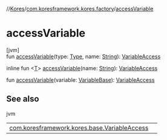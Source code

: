 //[Kores](../../index.md)/[com.koresframework.kores.factory](index.md)/[accessVariable](access-variable.md)

# accessVariable

[jvm]\
fun [accessVariable](access-variable.md)(type: [Type](https://docs.oracle.com/javase/8/docs/api/java/lang/reflect/Type.html), name: [String](https://kotlinlang.org/api/latest/jvm/stdlib/kotlin/-string/index.html)): [VariableAccess](../com.koresframework.kores.base/-variable-access/index.md)

inline fun <[T](access-variable.md)> [accessVariable](access-variable.md)(name: [String](https://kotlinlang.org/api/latest/jvm/stdlib/kotlin/-string/index.html)): [VariableAccess](../com.koresframework.kores.base/-variable-access/index.md)

fun [accessVariable](access-variable.md)(variable: [VariableBase](../com.koresframework.kores.base/-variable-base/index.md)): [VariableAccess](../com.koresframework.kores.base/-variable-access/index.md)

## See also

jvm

| | |
|---|---|
| [com.koresframework.kores.base.VariableAccess](../com.koresframework.kores.base/-variable-access/index.md) |  |
